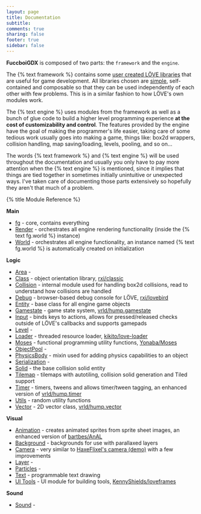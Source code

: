 ```yaml
---
layout: page
title: Documentation
subtitle:
comments: true
sharing: false
footer: true
sidebar: false 
---
```


**FuccboiGDX** is composed of two parts: the <code class="text">framework</code> and the <code class="text">engine</code>.

The {% text framework %} contains some [user created LÖVE libraries](http://www.love2d.org/wiki/Category:Libraries) 
that are useful for game development. All libraries chosen are [simple](http://www.infoq.com/presentations/Simple-Made-Easy), 
self-contained and composable so that they can be used independently of each other with few problems. This is in a similar 
fashion to how LÖVE's own modules work.

The {% text engine %} uses modules from the framework as well as a bunch of glue code to build a higher level
programming experience **at the cost of customizability and control**. The features provided by the engine have the goal of 
making the programmer's life easier, taking care of some tedious work usually goes into making a game, things like: box2d
wrappers, collision handling, map saving/loading, levels, pooling, and so on...

The words {% text framework %} and {% text engine %} will be used throughout the documentation
and usually you only have to pay more attention when the {% text engine %} is mentioned, since it implies that 
things are tied together in sometimes initially unintuitive or unexpected ways. I've taken care of documenting those parts
extensively so hopefully they aren't that much of a problem.

{% title Module Reference %}

**Main**

*   [fg](fg) - core, contains everything 
*   [Render](render) - orchestrates all engine rendering functionality (inside the {% text fg.world %} instance)
*   [World](world) - orchestrates all engine functionality, an instance named {% text fg.world %} is automatically created on initialization

**Logic**

*   [Area](area) -
*   [Class](class) - object orientation library, [rxi/classic](https://github.com/rxi/classic)
*   [Collision](collision) - internal module used for handling box2d collisions, read to understand how collisions are handled 
*   [Debug](debug) - browser-based debug console for LÖVE, [rxi/lovebird](https://github.com/rxi/lovebird)
*   [Entity](entity) - base class for all engine game objects 
*   [Gamestate](gamestate) - game state system, [vrld/hump.gamestate](http://vrld.github.io/hump/#hump.gamestate)
*   [Input](input) - binds keys to actions, allows for pressed/released checks outside of LÖVE's callbacks and supports gamepads
*   [Level](level) - 
*   [Loader](loader) - threaded resource loader, [kikito/love-loader](https://github.com/kikito/love-loader)
*   [Moses](moses) - functional programming utility functions, [Yonaba/Moses](https://github.com/Yonaba/Moses)
*   [ObjectPool](pool) - 
*   [PhysicsBody](physicsbody) - mixin used for adding physics capabilities to an object 
*   [Serialization](serialization) -
*   [Solid](solid) - the base collision solid entity
*   [Tilemap](tilemap) - tilemaps with autotiling, collision solid generation and Tiled support 
*   [Timer](timer) - timers, tweens and allows timer/tween tagging, an enhanced version of [vrld/hump.timer](http://vrld.github.io/hump/#hump.timer) 
*   [Utils](utils) - random utility functions
*   [Vector](vector) - 2D vector class, [vrld/hump.vector](http://vrld.github.io/hump/#hump.vector)

**Visual**

*   [Animation](animation) - creates animated sprites from sprite sheet images, an enhanced version of [bartbes/AnAL](https://love2d.org/wiki/AnAL)
*   [Background](background) - backgrounds for use with parallaxed layers
*   [Camera](camera) - very similar to [HaxeFlixel's camera (demo)](http://haxeflixel.com/demos/FlxCamera/) with a few improvements
*   [Layer](layer) - 
*   [Particles](particles) -
*   [Text](text) - programmable text drawing
*   [UI Tools](uitools) - UI module for building tools, [KennyShields/loveframes](https://github.com/KennyShields/LoveFrames) 

**Sound**

*   [Sound]() - 
<br>
<br>
